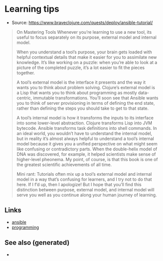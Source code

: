 # Learning tips

  - Source:
    <https://www.braveclojure.com/quests/deploy/ansible-tutorial/>

> On Mastering Tools Whenever you’re learning to use a new tool, its
> useful to focus separately on its purpose, external model and internal
> model.
> 
> When you understand a tool’s purpose, your brain gets loaded with
> helpful contextual details that make it easier for you to assimilate
> new knowledge. It’s like working on a puzzle: when you’re able to look
> at a picture of the completed puzzle, it’s a lot easier to fit the
> pieces together.
> 
> A tool’s external model is the interface it presents and the way it
> wants you to think about problem solving. Clojure’s external model is
> a Lisp that wants you to think about programming as mostly
> data-centric, immutable transformations. You’ll soon see that Ansible
> wants you to think of server provisioning in terms of defining the end
> state, rather than defining the steps you should take to get to that
> state.
> 
> A tool’s internal model is how it transforms the inputs to its
> interface into some lower-level abstraction. Clojure transforms Lisp
> into JVM bytecode. Ansible transforms task definitions into shell
> commands. In an ideal world, you wouldn’t have to understand the
> internal model, but in reality it’s almost always helpful to
> understand a tool’s internal model because it gives you a unified
> perspective on what might seem like confusing or contradictory parts.
> When the double-helix model of DNA was discovered, for example, it
> helped scientists make sense of higher-level pheonema. My point, of
> course, is that this book is one of the greatest scientific
> achievements of all time.
> 
> Mini rant: Tutorials often mix up a tool’s external model and internal
> model in a way that’s confusing for learners, and I try not to do that
> here. If I f’d up, then I apologize\! But I hope that you’ll find this
> distinction between purpose, external model, and internal model will
> serve you well as you continue along your human journey of learning.

## Links

  - [ansible](./20200505093245-ansible.md)
  - [programming](./python.md)

## See also (generated)

  -
